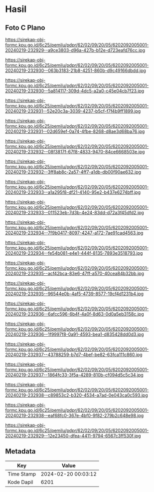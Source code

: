 # Hasil

## Foto C Plano

https://sirekap-obj-formc.kpu.go.id/6c25/pemilu/pdpr/62/02/09/20/05/6202092005001-20240219-232929--a9ce3803-d96a-427b-b12e-d723eafd76cc.jpg

https://sirekap-obj-formc.kpu.go.id/6c25/pemilu/pdpr/62/02/09/20/05/6202092005001-20240219-232930--063b3183-21b8-4251-860b-d9c49166dbdd.jpg

https://sirekap-obj-formc.kpu.go.id/6c25/pemilu/pdpr/62/02/09/20/05/6202092005001-20240219-232930--5a814117-309d-4dc5-a2a0-c45e04cb7f23.jpg

https://sirekap-obj-formc.kpu.go.id/6c25/pemilu/pdpr/62/02/09/20/05/6202092005001-20240219-232931--52e20c3a-3039-4237-b5cf-f7f4b9ff1899.jpg

https://sirekap-obj-formc.kpu.go.id/6c25/pemilu/pdpr/62/02/09/20/05/6202092005001-20240219-232931--02d659ef-0a74-4fbe-8268-d8ae3d68ba76.jpg

https://sirekap-obj-formc.kpu.go.id/6c25/pemilu/pdpr/62/02/09/20/05/6202092005001-20240219-232932--08f3817f-67f8-4833-9470-84ce6668503e.jpg

https://sirekap-obj-formc.kpu.go.id/6c25/pemilu/pdpr/62/02/09/20/05/6202092005001-20240219-232932--3ff8ab8c-2a57-4ff7-a1db-db00f90ae632.jpg

https://sirekap-obj-formc.kpu.go.id/6c25/pemilu/pdpr/62/02/09/20/05/6202092005001-20240219-232933--a1a295f8-df21-4140-95e2-b437e6274bff.jpg

https://sirekap-obj-formc.kpu.go.id/6c25/pemilu/pdpr/62/02/09/20/05/6202092005001-20240219-232933--011523eb-7d3b-4e24-83dd-d72a3f45dfd2.jpg

https://sirekap-obj-formc.kpu.go.id/6c25/pemilu/pdpr/62/02/09/20/05/6202092005001-20240219-232934--7f9b0417-8097-4247-a172-7ae91cad4563.jpg

https://sirekap-obj-formc.kpu.go.id/6c25/pemilu/pdpr/62/02/09/20/05/6202092005001-20240219-232934--fe54b081-e4e1-444f-8135-7893e3518793.jpg

https://sirekap-obj-formc.kpu.go.id/6c25/pemilu/pdpr/62/02/09/20/05/6202092005001-20240219-232935--acf42bca-83e6-47ff-a570-40cea84b32bb.jpg

https://sirekap-obj-formc.kpu.go.id/6c25/pemilu/pdpr/62/02/09/20/05/6202092005001-20240219-232935--96544e0b-4af5-4739-8577-19cf4d1231b4.jpg

https://sirekap-obj-formc.kpu.go.id/6c25/pemilu/pdpr/62/02/09/20/05/6202092005001-20240219-232936--6afcc596-6b4f-4a0f-8d63-0d0a5eb3158c.jpg

https://sirekap-obj-formc.kpu.go.id/6c25/pemilu/pdpr/62/02/09/20/05/6202092005001-20240219-232936--1f9997f8-0a91-4593-bea1-d835428dd0d3.jpg

https://sirekap-obj-formc.kpu.go.id/6c25/pemilu/pdpr/62/02/09/20/05/6202092005001-20240219-232937--43788259-b7d7-4bef-be82-63fca111c860.jpg

https://sirekap-obj-formc.kpu.go.id/6c25/pemilu/pdpr/62/02/09/20/05/6202092005001-20240219-232937--1864fc33-3f5a-4289-810b-cf094d5c5c34.jpg

https://sirekap-obj-formc.kpu.go.id/6c25/pemilu/pdpr/62/02/09/20/05/6202092005001-20240219-232938--c89853c2-b320-4534-a7ad-0e043ca0c593.jpg

https://sirekap-obj-formc.kpu.go.id/6c25/pemilu/pdpr/62/02/09/20/05/6202092005001-20240219-232938--eaf68fc0-367e-4bf0-9f82-279b2c648e98.jpg

https://sirekap-obj-formc.kpu.go.id/6c25/pemilu/pdpr/62/02/09/20/05/6202092005001-20240219-232929--12e23450-dfea-4411-9794-6567c3ff530f.jpg


## Metadata

| Key        | Value               |
| ---------- | ------------------- |
| Time Stamp | 2024-02-20 00:03:12 |
| Kode Dapil | 6201                |



